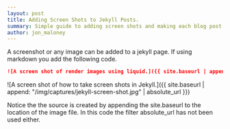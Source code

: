 ```yaml
---
layout: post
title: Adding Screen Shots to Jekyll Posts.
summary: Simple guide to adding screen shots and making each blog post easier to follow.
author: jon_maloney
---
```


A screenshot or any image can be added to a jekyll page. If using markdown you add the following code. 

```markdown
![A screen shot of render images using liquid.]({{ site.baseurl | append: "/img/captures/jekyll-screen-shot.jpg" }})
```



![A screen shot of how to take screen shots in Jekyll.]({{ site.baseurl | append: "/img/captures/jekyll-screen-shot.jpg" | absolute_url }})

Notice the the source is created by appending the site.baseurl to the location of the image file. In this code the filter absolute_url has not been used either. 